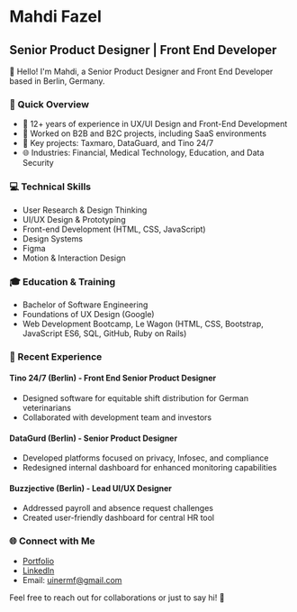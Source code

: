 # Mahdi Fazel

## Senior Product Designer | Front End Developer

👋 Hello! I'm Mahdi, a Senior Product Designer and Front End Developer based in Berlin, Germany.

### 🚀 Quick Overview

- 🎨 12+ years of experience in UX/UI Design and Front-End Development
- 💼 Worked on B2B and B2C projects, including SaaS environments
- 🏢 Key projects: Taxmaro, DataGuard, and Tino 24/7
- 🌐 Industries: Financial, Medical Technology, Education, and Data Security

### 💻 Technical Skills

- User Research & Design Thinking
- UI/UX Design & Prototyping
- Front-end Development (HTML, CSS, JavaScript)
- Design Systems
- Figma
- Motion & Interaction Design

### 🎓 Education & Training

- Bachelor of Software Engineering
- Foundations of UX Design (Google)
- Web Development Bootcamp, Le Wagon (HTML, CSS, Bootstrap, JavaScript ES6, SQL, GitHub, Ruby on Rails)

### 🌟 Recent Experience

#### Tino 24/7 (Berlin) - Front End Senior Product Designer
- Designed software for equitable shift distribution for German veterinarians
- Collaborated with development team and investors

#### DataGurd (Berlin) - Senior Product Designer
- Developed platforms focused on privacy, Infosec, and compliance
- Redesigned internal dashboard for enhanced monitoring capabilities

#### Buzzjective (Berlin) - Lead UI/UX Designer
- Addressed payroll and absence request challenges
- Created user-friendly dashboard for central HR tool

### 🌐 Connect with Me

- [Portfolio](https://mahdifazel.com/)
- [LinkedIn](https://www.linkedin.com/in/mahdi-fazel)
- Email: uinermf@gmail.com

Feel free to reach out for collaborations or just to say hi! 👋
